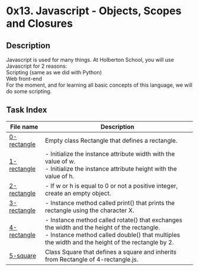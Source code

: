 # 0x13. Javascript - Objects, Scopes and Closures

## Description

Javascript is used for many things. At Holberton School, you will use Javascript for 2 reasons:<br>
    Scripting (same as we did with Python)<br>
    Web front-end<br>
For the moment, and for learning all basic concepts of this language, we will do some scripting.

## Task Index
|File name              |Description                         |
|-----------------------|------------------------------------|
|[0-rectangle](0-rectangle.js)|Empty class Rectangle that defines a rectangle.|
|[1-rectangle](1-rectangle.js)|- Initialize the instance attribute width with the value of w.<br>- Initialize the instance attribute height with the value of h.|
|[2-rectangle](2-rectangle.js)|- If w or h is equal to 0 or not a positive integer, create an empty object.|
|[3-rectangle](3-rectangle.js)|- Instance method called print() that prints the rectangle using the character X.|
|[4-rectangle](4-rectangle.js)|- Instance method called rotate() that exchanges the width and the height of the rectangle.<br>- Instance method called double() that multiples the width and the height of the rectangle by 2.|
|[5-square](5-square.js)|Class Square that defines a square and inherits from Rectangle of 4-rectangle.js.|
